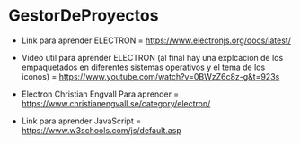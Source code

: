 # GestorDeProyectos

- Link para aprender ELECTRON  = https://www.electronjs.org/docs/latest/

- Video util para aprender ELECTRON
  (al final hay una explcacion de los empaquetados en diferentes sistemas operativos
  y el tema de los iconos)
  = https://www.youtube.com/watch?v=0BWzZ6c8z-g&t=923s

- Electron Christian Engvall Para aprender = https://www.christianengvall.se/category/electron/

- Link para aprender JavaScript = https://www.w3schools.com/js/default.asp 
